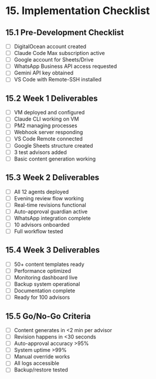 # 15. Implementation Checklist

## 15.1 Pre-Development Checklist
- [ ] DigitalOcean account created
- [ ] Claude Code Max subscription active
- [ ] Google account for Sheets/Drive
- [ ] WhatsApp Business API access requested
- [ ] Gemini API key obtained
- [ ] VS Code with Remote-SSH installed

## 15.2 Week 1 Deliverables
- [ ] VM deployed and configured
- [ ] Claude CLI working on VM
- [ ] PM2 managing processes
- [ ] Webhook server responding
- [ ] VS Code Remote connected
- [ ] Google Sheets structure created
- [ ] 3 test advisors added
- [ ] Basic content generation working

## 15.3 Week 2 Deliverables
- [ ] All 12 agents deployed
- [ ] Evening review flow working
- [ ] Real-time revisions functional
- [ ] Auto-approval guardian active
- [ ] WhatsApp integration complete
- [ ] 10 advisors onboarded
- [ ] Full workflow tested

## 15.4 Week 3 Deliverables
- [ ] 50+ content templates ready
- [ ] Performance optimized
- [ ] Monitoring dashboard live
- [ ] Backup system operational
- [ ] Documentation complete
- [ ] Ready for 100 advisors

## 15.5 Go/No-Go Criteria
- [ ] Content generates in <2 min per advisor
- [ ] Revision happens in <30 seconds
- [ ] Auto-approval accuracy >95%
- [ ] System uptime >99%
- [ ] Manual override works
- [ ] All logs accessible
- [ ] Backup/restore tested
